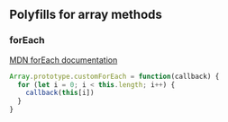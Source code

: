 ## Polyfills for array methods

### forEach
[MDN forEach documentation](https://developer.mozilla.org/en-US/docs/Web/JavaScript/Reference/Global_Objects/Array/forEach)

```js
Array.prototype.customForEach = function(callback) {
  for (let i = 0; i < this.length; i++) {
    callback(this[i])
  }
}
```
